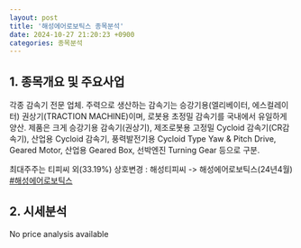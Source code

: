 ```yaml
---
layout: post
title: '해성에어로보틱스 종목분석'
date: 2024-10-27 21:20:23 +0900
categories: 종목분석
---
```


## 1. 종목개요 및 주요사업

각종 감속기 전문 업체. 주력으로 생산하는 감속기는 승강기용(엘리베이터, 에스컬레이터) 권상기(TRACTION MACHINE)이며, 로봇용 초정밀 감속기를 국내에서 유일하게 양산. 제품은 크게 승강기용 감속기(권상기), 제조로봇용 고정밀 Cycloid 감속기(CR감속기), 산업용 Cycloid 감속기, 풍력발전기용 Cycloid Type Yaw & Pitch Drive, Geared Motor, 산업용 Geared Box, 선박엔진 Turning Gear 등으로 구분.

최대주주는 티피씨 외(33.19%) 상호변경 : 해성티피씨 -> 해성에어로보틱스(24년4월)
[#해성에어로보틱스](#)

## 2. 시세분석

No price analysis available
